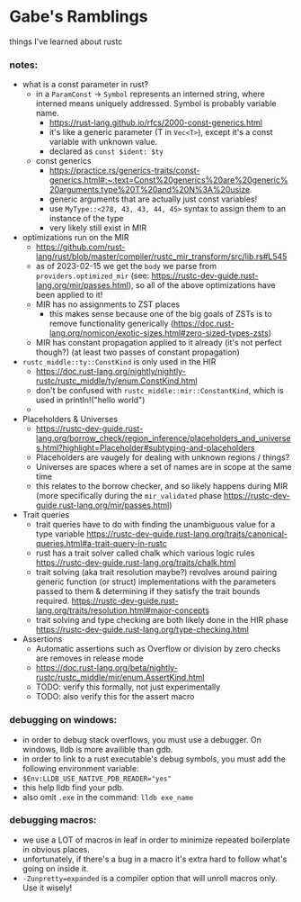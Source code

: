 # Gabe's Ramblings
 things I've learned about rustc

### notes:
- what is a const parameter in rust?  
  - in a `ParamConst` -> `Symbol` represents an interned string, where interned means uniquely addressed. Symbol is probably variable name.
    - https://rust-lang.github.io/rfcs/2000-const-generics.html
    - it's like a generic parameter (T in `Vec<T>`), except it's a const variable with unknown value. 
    - declared as `const $ident: $ty`
  - const generics
    - https://practice.rs/generics-traits/const-generics.html#:~:text=Const%20generics%20are%20generic%20arguments,type%20T%20and%20N%3A%20usize.
    - generic arguments that are actually just const variables!
    - use `MyType::<278, 43, 43, 44, 45>` syntax to assign them to an instance of the type
    - very likely still exist in MIR
- optimizations run on the MIR
  - https://github.com/rust-lang/rust/blob/master/compiler/rustc_mir_transform/src/lib.rs#L545
  - as of 2023-02-15 we get the `body` we parse from `providers.optimized_mir` (see: https://rustc-dev-guide.rust-lang.org/mir/passes.html), so all of the above optimizations have been applied to it!
  - MIR has no assignments to ZST places
    - this makes sense because one of the big goals of ZSTs is to remove functionality generically (https://doc.rust-lang.org/nomicon/exotic-sizes.html#zero-sized-types-zsts)
  - MIR has constant propagation applied to it already (it's not perfect though?) (at least two passes of constant propagation)
- `rustc_middle::ty::ConstKind` is only used in the HIR
  - https://doc.rust-lang.org/nightly/nightly-rustc/rustc_middle/ty/enum.ConstKind.html
  - don't be confused with `rustc_middle::mir::ConstantKind`, which is used in println!("hello world")
  - 
- Placeholders & Universes
  - https://rustc-dev-guide.rust-lang.org/borrow_check/region_inference/placeholders_and_universes.html?highlight=Placeholder#subtyping-and-placeholders
  - Placeholders are vaugely for dealing with unknown regions / things?
  - Universes are spaces where a set of names are in scope at the same time
  - this relates to the borrow checker, and so likely happens during MIR (more specifically during the `mir_validated` phase https://rustc-dev-guide.rust-lang.org/mir/passes.html)
- Trait queries
  - trait queries have to do with finding the unambiguous value for a type variable https://rustc-dev-guide.rust-lang.org/traits/canonical-queries.html#a-trait-query-in-rustc
  - rust has a trait solver called chalk which various logic rules https://rustc-dev-guide.rust-lang.org/traits/chalk.html 
  - trait solving (aka trait resolution maybe?) revolves around pairing generic function (or struct) implementations with the parameters passed to them & determining if they satisfy the trait bounds required. https://rustc-dev-guide.rust-lang.org/traits/resolution.html#major-concepts
  - trait solving and type checking are both likely done in the HIR phase https://rustc-dev-guide.rust-lang.org/type-checking.html
- Assertions
  - Automatic assertions such as Overflow or division by zero checks are removes in release mode
  - https://doc.rust-lang.org/beta/nightly-rustc/rustc_middle/mir/enum.AssertKind.html
  - TODO: verify this formally, not just experimentally
  - TODO: also verify this for the assert macro
  
### debugging on windows:
- in order to debug stack overflows, you must use a debugger. On windows, lldb is more availible than gdb.
- in order to link to a rust executable's debug symbols, you must add the following environment variable:
- `$Env:LLDB_USE_NATIVE_PDB_READER="yes"`
- this help lldb find your pdb.
- also omit `.exe` in the command: `lldb exe_name`

### debugging macros:
- we use a LOT of macros in leaf in order to minimize repeated boilerplate in obvious places.
- unfortunately, if there's a bug in a macro it's extra hard to follow what's going on inside it. 
- `-Zunpretty=expanded` is a compiler option that will unroll macros only. Use it wisely!
